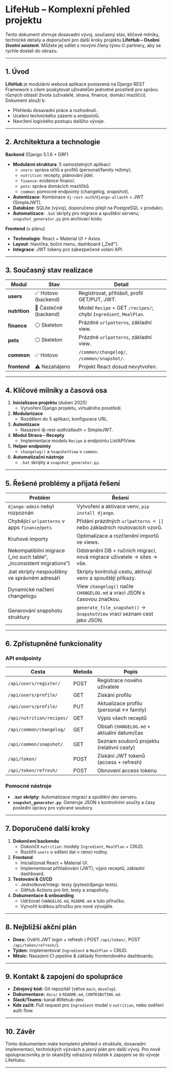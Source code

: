 # LifeHub – Komplexní přehled projektu

Tento dokument shrnuje dosavadní vývoj, současný stav, klíčové milníky, technické detaily a doporučení pro další kroky projektu **LifeHub – Osobní životní asistent**. Můžete jej sdílet s novými členy týmu či partnery, aby se rychle dostali do obrazu.

---

## 1. Úvod
**LifeHub** je modulární webová aplikace postavená na Django REST Framework s cílem poskytovat uživatelům jednotné prostředí pro správu různých oblastí života (uživatelé, strava, finance, domácí mazlíčci). Dokument slouží k:
- Přehledu dosavadní práce a rozhodnutí.
- Ucelení technického zázemí a endpointů.
- Navržení logického postupu dalšího vývoje.

---

## 2. Architektura a technologie

**Backend** (Django 5.1.6 + DRF)  
- **Modulární struktura**: 5 samostatných aplikací:
  - `users`: správa účtů a profilů (personal/family režimy).
  - `nutrition`: recepty, plánování jídel.
  - `finance`: evidence financí.
  - `pets`: správa domácích mazlíčků.
  - `common`: pomocné endpointy (changelog, snapshot).
- **Autentizace**: Kombinace `dj-rest-auth`/`django-allauth` + JWT (SimpleJWT).
- **Databáze**: SQLite (vývoj), doporučeno přejít na PostgreSQL v produkci.
- **Automatizace**: `.bat` skripty pro migrace a spuštění serveru; `snapshot_generator.py` pro archivaci kódu.

**Frontend** (v plánu)  
- **Technologie**: React + Material UI + Axios.
- **Layout**: hlavička, boční menu, dashboard („Zeď“).
- **Integrace**: JWT tokeny pro zabezpečené volání API.

---

## 3. Současný stav realizace

| Modul       | Stav                                     | Detail                                         |
|-------------|------------------------------------------|------------------------------------------------|
| **users**   | ✅ Hotovo (backend)                      | Registrovat, přihlásit, profil GET/PUT, JWT.   |
| **nutrition**| 🔶 Částečně (backend)                    | Model `Recipe` + GET `/recipes/`; chybí `Ingredient`, `MealPlan`. |
| **finance** | ⚪️ Skeleton                             | Prázdné `urlpatterns`, základní view.          |
| **pets**    | ⚪️ Skeleton                             | Prázdné `urlpatterns`, základní view.          |
| **common**  | ✅ Hotovo                               | `/common/changelog/`, `/common/snapshot/`.     |
| **frontend**| ⚠️ Nezahájeno                           | Projekt React dosud nevytvořen.                |

---

## 4. Klíčové milníky a časová osa

1. **Inicializace projektu** (duben 2025)
   - Vytvoření Django projektu, virtuálního prostředí.
2. **Modularizace**
   - Rozdělení do 5 aplikací, konfigurace URL.
3. **Autentizace**
   - Nasazení dj-rest-auth/allauth + SimpleJWT.
4. **Modul Strava – Recepty**
   - Implementace modelu `Recipe` a endpointu ListAPIView.
5. **Helper endpointy**
   - `changelog()` a `SnapshotView` v `common`.
6. **Automatizační nástroje**
   - `.bat` skripty a `snapshot_generator.py`.

---

## 5. Řešené problémy a přijatá řešení

| Problém                                                      | Řešení                                                                   |
|--------------------------------------------------------------|--------------------------------------------------------------------------|
| `django-admin` nebyl rozpoznán                               | Vytvoření a aktivace venv, `pip install django`.                         |
| Chybějící `urlpatterns` v apps `finance`/`pets`              | Přidání prázdných `urlpatterns = []` nebo základních routovacích vzorů.  |
| Kruhové importy                                              | Optimalizace a rozčlenění importů ve views.                              |
| Nekompatibilní migrace („no such table“, „inconsistent migrations“)| Odstranění DB + ručních migrací, nová migrace uživatele -> sites -> vše.|  
| .bat skripty nespouštěny ve správném adresáři                | Skripty kontrolují cestu, aktivují venv a spouštějí příkazy.             |
| Dynamické načtení changelogu                                 | View `changelog()` načte `CHANGELOG.md` a vrací JSON s časovou značkou.   |
| Generování snapshotu struktury                               | `generate_file_snapshot()` -> `SnapshotView` vrací seznam cest jako JSON. |

---

## 6. Zpřístupněné funkcionality

### API endpointy

| Cesta                             | Metoda  | Popis                                             |
|-----------------------------------|---------|---------------------------------------------------|
| `/api/users/register/`            | POST    | Registrace nového uživatele                       |
| `/api/users/profile/`             | GET     | Získání profilu                                   |
| `/api/users/profile/`             | PUT     | Aktualizace profilu (personal ↔ family)           |
| `/api/nutrition/recipes/`         | GET     | Výpis všech receptů                                |
| `/api/common/changelog/`          | GET     | Obsah `CHANGELOG.md` + aktuální datum/čas         |
| `/api/common/snapshot/`           | GET     | Seznam souborů projektu (relativní cesty)         |
| `/api/token/`                     | POST    | Získání JWT tokenů (access + refresh)              |
| `/api/token/refresh/`             | POST    | Obnovení access tokenu                            |

### Pomocné nástroje

- **`.bat` skripty**: Automatizace migrací a spuštění dev serveru.
- **`snapshot_generator.py`**: Generuje JSON s kontrolními součty a časy poslední úpravy pro vybrané soubory.

---

## 7. Doporučené další kroky

1. **Dokončení backendu**
   - Dokončit `nutrition`: modely `Ingredient`, `MealPlan` + CRUD.
   - Rozšířit `users` o sdílení dat v rámci rodiny.
2. **Frontend**
   - Inicializovat React + Material UI.
   - Implementovat přihlašování (JWT), výpis receptů, základní dashboard.
3. **Testování & CI/CD**
   - Jednotkové/integr. testy (pytest/django tests).
   - GitHub Actions pro lint, testy a snapshoty.
4. **Dokumentace & onboarding**
   - Udržovat `CHANGELOG.md`, `README.md` a tuto příručku.
   - Vytvořit krátkou příručku pro nové vývojáře.

---

## 8. Nejbližší akční plán

- **Dnes:** Ověřit JWT login + refresh (
POST `/api/token/`, POST `/api/token/refresh/`).
- **Týden:** Implementovat `Ingredient` a `MealPlan` + CRUD.
- **Měsíc:** Nasazení CI pipeline & základy frontendového dashboardu.

---

## 9. Kontakt & zapojení do spolupráce

- **Zdrojový kód:** Git repozitář (větve `main`, `develop`).
- **Dokumentace:** `docs/` s `README.md`, `CONTRIBUTING.md`.
- **Slack/Teams:** kanál #lifehub-dev.
- **Kde začít:** Pull request pro `Ingredient` model v `nutrition`, nebo ověření auth flow.

---

## 10. Závěr

Tímto dokumentem máte kompletní přehled o struktuře, dosavadní implementaci, technických výzvách a jasný plán pro další vývoj. Pro nové spolupracovníky je to okamžitý odrazový můstek k zapojení se do vývoje LifeHubu.

---

